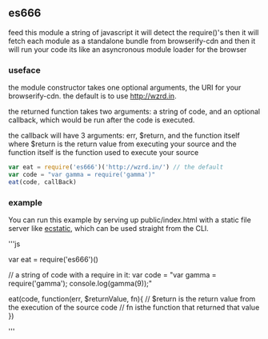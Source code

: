 ## es666

feed this module a string of javascript
it will detect the require()'s
then it will fetch each module as a standalone bundle from browserify-cdn
and then it will run your code
its like an asyncronous module loader for the browser

### useface

the module constructor takes one optional arguments, the URI for your browserify-cdn.  the default is to use http://wzrd.in.

the returned function takes two arguments:  a string of code, and an optional callback, which would be run after the code is executed.

the callback will have 3 arguments: err, $return, and the function itself
where $return is the return value from executing your source
and the function itself is the function used to execute your source

```js
var eat = require('es666')('http://wzrd.in/') // the default
var code = "var gamma = require('gamma')"
eat(code, callBack)
```

### example

You can run this example by serving up public/index.html with a static file server like [ecstatic](https://npmjs.org/package/ecstatic), which can be used straight from the CLI.

'''js

var eat = require('es666')()

// a string of code with a require in it:
var code = "var gamma = require('gamma'); console.log(gamma(9));"

eat(code, function(err, $returnValue, fn){
  // $return is the return value from the execution of the source code
  // fn isthe function that returned that value
})

'''

